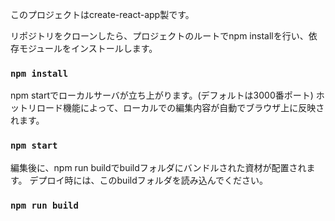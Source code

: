 このプロジェクトはcreate-react-app製です。

リポジトリをクローンしたら、プロジェクトのルートでnpm installを行い、依存モジュールをインストールします。

### `npm install`

npm startでローカルサーバが立ち上がります。(デフォルトは3000番ポート)
ホットリロード機能によって、ローカルでの編集内容が自動でブラウザ上に反映されます。

### `npm start`

編集後に、npm run buildでbuildフォルダにバンドルされた資材が配置されます。
デプロイ時には、このbuildフォルダを読み込んでください。

### `npm run build`